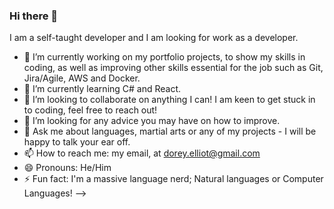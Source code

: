 ### Hi there 👋

I am a self-taught developer and I am looking for work as a developer.

- 🔭 I’m currently working on my portfolio projects, to show my skills in coding, as well as improving other skills essential for the job such as Git, Jira/Agile, AWS and Docker.
- 🌱 I’m currently learning C# and React.
- 👯 I’m looking to collaborate on anything I can! I am keen to get stuck in to coding, feel free to reach out!
- 🤔 I’m looking for any advice you may have on how to improve.
- 💬 Ask me about languages, martial arts or any of my projects - I will be happy to talk your ear off.
- 📫 How to reach me: my email, at dorey.elliot@gmail.com
- 😄 Pronouns: He/Him
- ⚡ Fun fact: I'm a massive language nerd; Natural languages or Computer Languages!
-->
